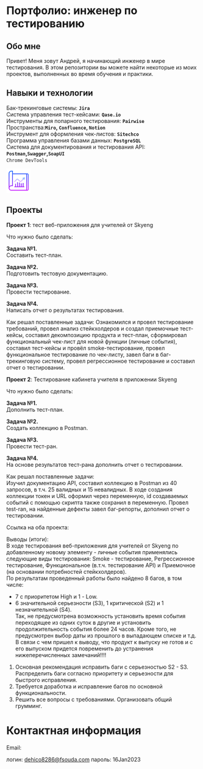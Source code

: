 # Портфолио: инженер по тестированию

## Обо мне

Привет! Меня зовут Андрей, я начинающий инженер в мире тестирования.
В этом репозитории вы можете найти некоторые из моих проектов, выполненных во время обучения и практики.

## Навыки и технологии

Бак-трекинговые системы: **`Jira`**    
Система управления тест-кейсами: **`Qase.io`**  
Инструменты для попарного тестирования: **`Pairwise`**  
Пространства:**`Miro`, `Confluence`, `Notion`**  
Инструмент для оформления чек-листов: **`Sitechco`**  
Программа управления базами данных: **`PostgreSQL`**  
Система для документирования и тестирования API: **`Postman`,`Swagger`,`SoapUI`**  
`Chrome DevTools`

![навыки и умения](https://github.com/Andrei-portfolio/QA-portfolio/blob/main/icons8-проект-64.png) 

## Проекты
**Проект 1**: тест веб-приложения для учителей от Skyeng

Что нужно было сделать:

**Задача №1.**  
Составить тест-план.

**Задача №2.**  
Подготовить тестовую документацию.  

**Задача №3.**  
Провести тестирование.  

**Задача №4.**  
Написать отчет о результатах тестирования. 

Как решал поставленные задачи:
Ознакомился и провел тестирование требований, провел анализ стейкхолдеров и создал приемочные тест-кейсы, составил декомпозицию продукта и тест-план, сформировал функциональный чек-лист для новой функции (личные события), составил тест-кейсы и провёл smoke-тестирование, провел функциональное тестирование по чек-листу, завел баги в баг-трекинговую систему, провел регрессионное тестирование и составил отчет о тестировании.

**Проект 2**:  Тестирование кабинета учителя в приложении Skyeng

Что нужно было сделать:

**Задача №1.**    
Дополнить тест-план. 

**Задача №2.**   
Создать коллекцию в Postman.  

**Задача №3.**   
Провести тест-ран. 

**Задача №4.**   
На основе результатов тест-рана дополнить отчет о тестировании.   

Как решал поставленные задачи:  
Изучил документацию API, составил коллекцию в Postman из 40 запросов, в т.ч. 25 валидных и 15 невалидных. В ходе создания коллекции токен и URL оформил через переменную, id создаваемых событий с помощью скрипта также сохранил в переменную. Провел test-ran, на найденные дефекты завел баг-репорты, дополнил отчет о тестировании.    
  


Ссылка на оба проекта:  


Выводы (итоги):  
В ходе тестирования веб-приложения для учителей от Skyeng по добавленному новому  элементу - личные события применялись следующие виды тестирования: Smoke - тестирование, Регрессионное тестирование, Функциональное (в.т.ч. тестирование API) и Приемочное (на основании потребностей стейкхолдеров).  
По результатам проведенный работы было найдено 8 багов, в том числе:  
- 7 с приоритетом High и 1 - Low.  
- 6 значительной серьезности (S3), 1 критической (S2) и 1 незначительной (S4).  
  Так, не предусмотрена возможность установить время события переходящее из одних суток в другие и установить продолжительность события более 24 часов. Кроме того, не предусмотрен выбор даты из прошлого в выпадающем списке и т.д.  
В связи с чем пришел к выводу, что продукт к выпуску не готов и с его выпуском придется повременить до устранения нижеперечисленных замечаний!!!!  

1. Основная рекомендация исправить баги с серьезностью S2 - S3. Распределить баги согласно приоритету и серьезности для быстрого исправления.
2. Требуется доработка и исправление багов по основной функциональности.
3. Решить все вопросы с требованиями. Организовать общий грумминг.

# Контактная информация

Email: 







логин: dehico8286@fsouda.com
пароль: 16Jan2023
